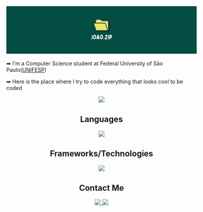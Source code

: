 <img src="./logo.png" />

➡ I'm a Computer Science student at Federal University of São Paulo(<a href="https://portal.unifesp.br/" target="_blank" >UNIFESP</a>)

➡ Here is the place where I try to code everything that looks cool to be coded

<p align="center">
  <a href="https://github.com/anuraghazra/github-readme-stats">
    <img src="https://github-readme-stats.vercel.app/api?username=joao-zip&show_icons=true&theme=tokyonight" />
  </a>
</p>

## <div align="center">Languages</div>
<p align="center">
  <a href="https://skillicons.dev">
    <img src="https://skillicons.dev/icons?i=c,cpp,r,py,js,ts,dart" />
  </a>
</p>

## <div align="center">Frameworks/Technologies</div>
<p align="center">
  <a href="https://skillicons.dev">
    <img src="https://skillicons.dev/icons?i=astro,flutter,nestjs,fastapi,pytorch,qt,postgres,docker,arch" />
  </a>
</p>

## <div align="center">Contact Me</div>
<div align="center">
  <a href="https://linkedin.com/in/joao-pedro-m-o/" target="_blank">
    <img src="https://img.shields.io/badge/-LinkedIn-%230077B5?style=for-the-badge&logo=linkedin&logoColor=white">
  </a>
  <a href="mailto:oliveira.joao@unifesp.br" target="_blank">
    <img src="https://img.shields.io/badge/-Gmail-%23333?style=for-the-badge&logo=gmail&logoColor=white">
  </a>
</div>
